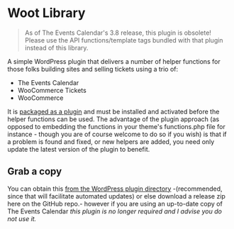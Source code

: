 Woot Library
============

> As of The Events Calendar's 3.8 release, this plugin is obsolete! Please use the API functions/template tags
> bundled with that plugin instead of this library.

A simple WordPress plugin that delivers a number of helper functions for those folks building sites and selling tickets
using a trio of:

* The Events Calendar
* WooCommerce Tickets
* WooCommerce

It is [packaged as a plugin](http://wordpress.org/plugins/woot-library/) and must be installed and activated before the
helper functions can be used. The advantage of the plugin approach (as opposed to embedding the functions in your
theme's functions.php file for instance - though you are of course welcome to do so if you wish) is that if a problem is
found and fixed, or new helpers are added, you need only update the latest version of the plugin to benefit.

Grab a copy
-----------

You can obtain this [from the WordPress plugin directory](http://wordpress.org/plugins/woot-library/) -(recommended,
since that will facilitate automated updates) or else download a release zip here on the GitHub repo.- however if you
are using an up-to-date copy of The Events Calendar *this plugin is no longer required and I advise you do not use it.*